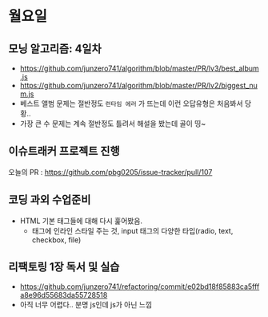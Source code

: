 # 월요일



## 모닝 알고리즘: 4일차

* https://github.com/junzero741/algorithm/blob/master/PR/lv3/best_album.js
* https://github.com/junzero741/algorithm/blob/master/PR/lv2/biggest_num.js
* 베스트 앨범 문제는 절반정도 `런타임 에러` 가 뜨는데 이런 오답유형은 처음봐서 당황..
* 가장 큰 수 문제는 계속 절반정도 틀려서 해설을 봤는데 골이 띵~



## 이슈트래커 프로젝트 진행
오늘의 PR : https://github.com/pbg0205/issue-tracker/pull/107

## 코딩 과외 수업준비
* HTML 기본 태그들에 대해 다시 훑어봤음.
    * 태그에 인라인 스타일 주는 것, input 태그의 다양한 타입(radio, text, checkbox, file) 

## 리팩토링 1장 독서 및 실습
* https://github.com/junzero741/refactoring/commit/e02bd18f85883ca5fffa8e96d55683da55728518
* 아직 너무 어렵다.. 분명 js인데 js가 아닌 느낌



